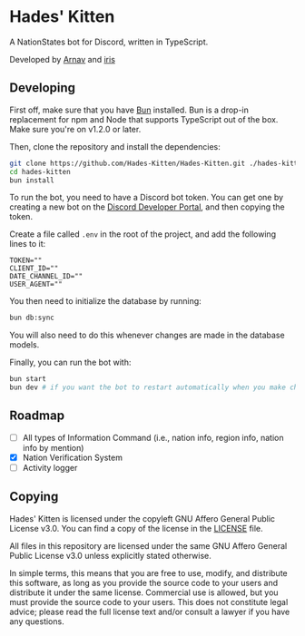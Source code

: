 # Hades' Kitten

A NationStates bot for Discord, written in TypeScript.

Developed by [Arnav](https://github.com/ArnavDevelops/) and [iris](https://github.com/heyirisdotdev/)

## Developing

First off, make sure that you have [Bun](https://bun.sh) installed. Bun is a drop-in replacement for npm and Node that
supports TypeScript out of the box. Make sure you're on v1.2.0 or later.

Then, clone the repository and install the dependencies:

```bash
git clone https://github.com/Hades-Kitten/Hades-Kitten.git ./hades-kitten/
cd hades-kitten
bun install
```

To run the bot, you need to have a Discord bot token. You can get one by creating a new bot on the
[Discord Developer Portal](https://discord.dev/), and then copying the token.

Create a file called `.env` in the root of the project, and add the following lines to it:

```env
TOKEN=""
CLIENT_ID=""
DATE_CHANNEL_ID=""
USER_AGENT=""
```

You then need to initialize the database by running:

```bash
bun db:sync
```

You will also need to do this whenever changes are made in the database models.

Finally, you can run the bot with:

```bash
bun start
bun dev # if you want the bot to restart automatically when you make changes
```

## Roadmap

- [ ] All types of Information Command (i.e., nation info, region info, nation info by mention)
- [x] Nation Verification System
- [ ] Activity logger

## Copying

Hades' Kitten is licensed under the copyleft GNU Affero General Public License v3.0. You can find a copy of the license
in the [LICENSE](./LICENSE) file.

All files in this repository are licensed under the same GNU Affero General Public License v3.0 unless explicitly stated
otherwise.

In simple terms, this means that you are free to use, modify, and distribute this software, as long as you provide the
source code to your users and distribute it under the same license. Commercial use is allowed, but you must provide the
source code to your users. This does not constitute legal advice; please read the full license text and/or consult a
lawyer if you have any questions.
